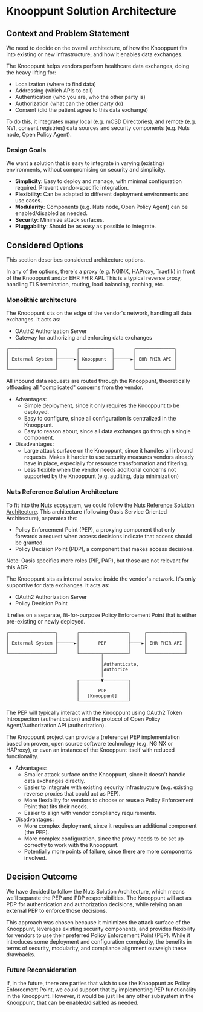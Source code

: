 # Knooppunt Solution Architecture

## Context and Problem Statement

We need to decide on the overall architecture, of how the Knooppunt fits into existing or new infrastructure, and how it enables data exchanges.

The Knooppunt helps vendors perform healthcare data exchanges, doing the heavy lifting for:
- Localization (where to find data)
- Addressing (which APIs to call)
- Authentication (who you are, who the other party is)
- Authorization (what can the other party do)
- Consent (did the patient agree to this data exchange)

To do this, it integrates many local (e.g. mCSD Directories), and remote (e.g. NVI, consent registries) data sources and security components (e.g. Nuts node, Open Policy Agent).

### Design Goals
We want a solution that is easy to integrate in varying (existing) environments, without compromising on security and simplicity. 

- **Simplicity**: Easy to deploy and manage, with minimal configuration required. Prevent vendor-specific integration.
- **Flexibility**: Can be adapted to different deployment environments and use cases.
- **Modularity**: Components (e.g. Nuts node, Open Policy Agent) can be enabled/disabled as needed.
- **Security**: Minimize attack surfaces.
- **Pluggability**: Should be as easy as possible to integrate.

## Considered Options
This section describes considered architecture options.

In any of the options, there's a proxy (e.g. NGINX, HAProxy, Traefik) in front of the Knooppunt and/or EHR FHIR API.
This is a typical reverse proxy, handling TLS termination, routing, load balancing, caching, etc.

### Monolithic architecture

The Knooppunt sits on the edge of the vendor's network, handling all data exchanges. It acts as:
- OAuth2 Authorization Server
- Gateway for authorizing and enforcing data exchanges

```text
┌─────────────────┐       ┌────────────┐       ┌──────────────┐
│                 │       │            │       │              │
│ External System ├──────►│ Knooppunt  ├──────►│ EHR FHIR API │
│                 │       │            │       │              │
└─────────────────┘       └────────────┘       └──────────────┘
```

All inbound data requests are routed through the Knooppunt, theoretically offloading all "complicated" concerns from the vendor.

- Advantages:
  - Simple deployment, since it only requires the Knooppunt to be deployed.
  - Easy to configure, since all configuration is centralized in the Knooppunt.
  - Easy to reason about, since all data exchanges go through a single component.
- Disadvantages:
  - Large attack surface on the Knooppunt, since it handles all inbound requests.
    Makes it harder to use security measures vendors already have in place, especially for resource transformation and filtering.
  - Less flexible when the vendor needs additional concerns not supported by the Knooppunt (e.g. auditing, data minimization)

### Nuts Reference Solution Architecture

To fit into the Nuts ecosystem, we could follow the [Nuts Reference Solution Architecture](https://wiki.nuts.nl/books/ssibac/page/referentie-solution-architectuur-wip).
This architecture (following Oasis Service Oriented Architecture), separates the:

- Policy Enforcement Point (PEP), a proxying component that only forwards a request when access decisions indicate that access should be granted.
- Policy Decision Point (PDP), a component that makes access decisions.

Note: Oasis specifies more roles (PIP, PAP), but those are not relevant for this ADR.

The Knooppunt sits as internal service inside the vendor's network. It's only supportive for data exchanges. It acts as:
- OAuth2 Authorization Server
- Policy Decision Point

It relies on a separate, fit-for-purpose Policy Enforcement Point that is either pre-existing or newly deployed.

```text
┌─────────────────┐       ┌──────────────────┐     ┌──────────────┐
│                 │       │                  │     │              │
│ External System ├──────►│       PEP        ├────►│ EHR FHIR API │
│                 │       │                  │     │              │
└─────────────────┘       └────────┬─────────┘     └──────────────┘
                                   │                               
                                   │Authenticate,                  
                                   │Authorize                      
                                   │                               
                          ┌────────▼─────────┐                     
                          │                  │                     
                          │       PDP        │                     
                          │   [Knooppunt]    │                     
                          └──────────────────┘                     
```

The PEP will typically interact with the Knooppunt using OAuth2 Token Introspection (authentication) and the protocol of Open Policy Agent/Authorization API (authorization).

The Knooppunt project can provide a (reference) PEP implementation based on proven, open source software technology (e.g. NGINX or HAProxy), or even an instance of the Knooppunt itself with reduced functionality.

- Advantages:
  - Smaller attack surface on the Knooppunt, since it doesn't handle data exchanges directly.
  - Easier to integrate with existing security infrastructure (e.g. existing reverse proxies that could act as PEP).
  - More flexibility for vendors to choose or reuse a Policy Enforcement Point that fits their needs.
  - Easier to align with vendor compliancy requirements.
- Disadvantages:
  - More complex deployment, since it requires an additional component (the PEP).
  - More complex configuration, since the proxy needs to be set up correctly to work with the Knooppunt.
  - Potentially more points of failure, since there are more components involved.

## Decision Outcome

We have decided to follow the Nuts Solution Architecture, which means we'll separate the PEP and PDP responsibilities.
The Knooppunt will act as PDP for authentication and authorization decisions, while relying on an external PEP to enforce those decisions.

This approach was chosen because it minimizes the attack surface of the Knooppunt, leverages existing security components, and provides flexibility for vendors to use their preferred Policy Enforcement Point (PEP).
While it introduces some deployment and configuration complexity, the benefits in terms of security, modularity, and compliance alignment outweigh these drawbacks.

### Future Reconsideration

If, in the future, there are parties that wish to use the Knooppunt as Policy Enforcement Point,
we could support that by implementing PEP functionality in the Knooppunt. However, it would be just like any other subsystem in the Knooppunt, that can be enabled/disabled as needed. 